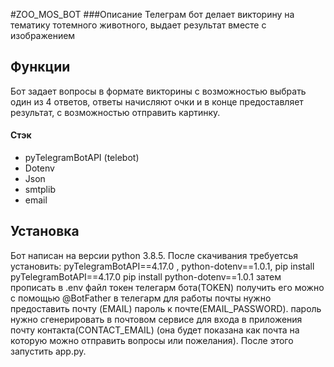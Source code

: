 #ZOO_MOS_BOT
###Описание
Телеграм бот делает викторину на тематику тотемного животного, выдает результат вместе с изображением
## Функции
Бот задает вопросы в формате викторины с возможностью выбрать один из 4 ответов, ответы начисляют очки и в конце предоставляет результат, с возможностью отправить картинку.
#### Стэк
- pyTelegramBotAPI (telebot)
- Dotenv
- Json
- smtplib
- email
## Установка
Бот написан на версии python 3.8.5.
После скачивания требуетсья установить:  pyTelegramBotAPI==4.17.0 , python-dotenv==1.0.1, 
pip install pyTelegramBotAPI==4.17.0
pip install python-dotenv==1.0.1
затем прописать в .env файл токен телегарм бота(TOKEN) получить его можно с помощью @BotFather в телегарм 
для работы почты нужно предоставить почту (EMAIL) 
пароль к почте(EMAIL_PASSWORD). пароль нужно сгенерировать в почтовом сервисе для входа в приложения 
почту контакта(CONTACT_EMAIL) (она будет показана как почта на которую можно отправить вопросы или пожелания).
После этого запустить app.py. 


